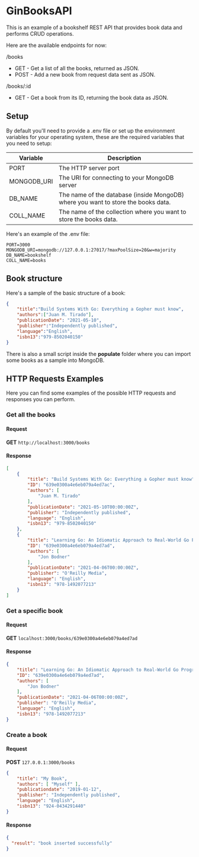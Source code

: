 # GinBooksAPI

This is an example of a bookshelf REST API that provides book data and performs CRUD operations.

Here are the available endpoints for now:

/books
- GET - Get a list of all the books, returned as JSON.
- POST - Add a new book from request data sent as JSON.

/books/:id
- GET - Get a book from its ID, returning the book data as JSON.

## Setup

By default you'll need to provide a .env file or set up the environment variables for your operating system, these are the required variables that you need to setup:

Variable        | Description
---             | ---
PORT            | The HTTP server port
MONGODB_URI     | The URI for connecting to your MongoDB server
DB_NAME         | The name of the database (inside MongoDB) where you want to store the books data.
COLL_NAME       | The name of the collection where you want to store the books data.


Here's an example of the .env file:
```
PORT=3000
MONGODB_URI=mongodb://127.0.0.1:27017/?maxPoolSize=20&w=majority
DB_NAME=bookshelf
COLL_NAME=books
```

## Book structure

Here's a sample of the basic structure of a book:
```json
{
    "title":"Build Systems With Go: Everything a Gopher must know",
    "authors":["Juan M. Tirado"],
    "publicationDate": "2021-05-10",
    "publisher":"Independently published",
    "language":"English",
    "isbn13":"979-8502040150"
}
```

There is also a small script inside the **populate** folder where you can import some books as a sample into MongoDB.


## HTTP Requests Examples

Here you can find some examples of the possible HTTP requests and responses you can perform.

### Get all the books

#### Request
**GET** `http://localhost:3000/books`


#### Response
```json
[
    {
        "title": "Build Systems With Go: Everything a Gopher must know",
        "ID": "639e0300a4e6eb079a4ed7ac",
        "authors": [
            "Juan M. Tirado"
        ],
        "publicationDate": "2021-05-10T00:00:00Z",
        "publisher": "Independently published",
        "language": "English",
        "isbn13": "979-8502040150"
    },
    {
        "title": "Learning Go: An Idiomatic Approach to Real-World Go Programming",
        "ID": "639e0300a4e6eb079a4ed7ad",
        "authors": [
            "Jon Bodner"
        ],
        "publicationDate": "2021-04-06T00:00:00Z",
        "publisher": "O'Reilly Media",
        "language": "English",
        "isbn13": "978-1492077213"
    }
]
```

### Get a specific book

#### Request
**GET** `localhost:3000/books/639e0300a4e6eb079a4ed7ad`


#### Response
```json
{
    "title": "Learning Go: An Idiomatic Approach to Real-World Go Programming",
    "ID": "639e0300a4e6eb079a4ed7ad",
    "authors": [
        "Jon Bodner"
    ],
    "publicationDate": "2021-04-06T00:00:00Z",
    "publisher": "O'Reilly Media",
    "language": "English",
    "isbn13": "978-1492077213"
}
```

### Create a book

#### Request
**POST** `127.0.0.1:3000/books`
```json
{
    "title": "My Book",
    "authors": [ "Myself" ],
    "publicationdate": "2019-01-12",
    "publisher": "Independently published",
    "language": "English",
    "isbn13": "924-0434291440"
}
```

#### Response
```json
{
  "result": "book inserted successfully"
}
```